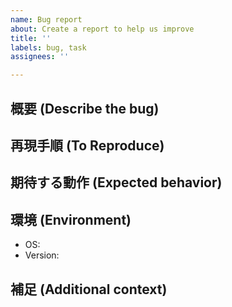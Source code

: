 ```yaml
---
name: Bug report
about: Create a report to help us improve
title: ''
labels: bug, task
assignees: ''

---
```


## 概要 (Describe the bug)

## 再現手順 (To Reproduce)

## 期待する動作 (Expected behavior)

## 環境 (Environment)
 - OS: 
 - Version: 

## 補足 (Additional context)
